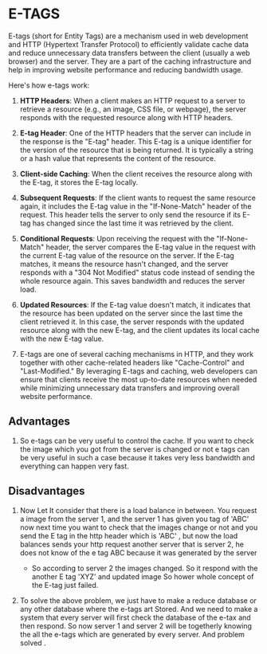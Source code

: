 # **E-TAGS**

E-tags (short for Entity Tags) are a mechanism used in web development and HTTP (Hypertext Transfer Protocol) 
to efficiently validate cache data and reduce unnecessary data transfers between the client (usually a web 
browser) and the server. They are a part of the caching infrastructure and help in improving website 
performance and reducing bandwidth usage.

Here's how e-tags work:

1. **HTTP Headers**: When a client makes an HTTP request to a server to retrieve a resource (e.g., an image, CSS file, or webpage), the server responds with the requested resource along with HTTP headers.

2. **E-tag Header**: One of the HTTP headers that the server can include in the response is the "E-tag" header. This E-tag is a unique identifier for the version of the resource that is being returned. It is typically a string or a hash value that represents the content of the resource.

3. **Client-side Caching**: When the client receives the resource along with the E-tag, it stores the E-tag locally.

4. **Subsequent Requests**: If the client wants to request the same resource again, it includes the E-tag value in the "If-None-Match" header of the request. This header tells the server to only send the resource if its E-tag has changed since the last time it was retrieved by the client.

5. **Conditional Requests**: Upon receiving the request with the "If-None-Match" header, the server compares the E-tag value in the request with the current E-tag value of the resource on the server. If the E-tag matches, it means the resource hasn't changed, and the server responds with a "304 Not Modified" status code instead of sending the whole resource again. This saves bandwidth and reduces the server load.

6. **Updated Resources**: If the E-tag value doesn't match, it indicates that the resource has been updated on the server since the last time the client retrieved it. In this case, the server responds with the updated resource along with the new E-tag, and the client updates its local cache with the new E-tag value.

7. E-tags are one of several caching mechanisms in HTTP, and they work together with other cache-related headers like "Cache-Control" and "Last-Modified." By leveraging E-tags and caching, web developers can ensure that clients receive the most up-to-date resources when needed while minimizing unnecessary data transfers and improving overall website performance.


## Advantages 
1. So e-tags can be very useful to control the cache. If you want to check the image which you got from the server is changed or not e tags can be very useful in such a case because it takes very less bandwidth and everything can happen very fast. 

## Disadvantages 
1. Now Let It consider that there is a load balance in between. You request a image from the server 1, and the server 1 has given you tag of 'ABC' now next time you want to check that the images change or not and you send the E tag in the http header which is 'ABC' , but now the load balances sends your http request  another server that is server 2, he does not know of the e tag ABC because it was generated by the server 
    - So according to server 2 the images changed. So it respond with the another E tag 'XYZ' and updated image So hower whole concept of the E-tag just failed. 


2. To solve the above problem, we just have to make a reduce database or any other database where the e-tags art Stored. And we need to make a system that every server will first check the database of the e-tax and then respond. So now server 1 and server 2 will be togetherly knowing the all the e-tags which are generated by every server. And problem solved .